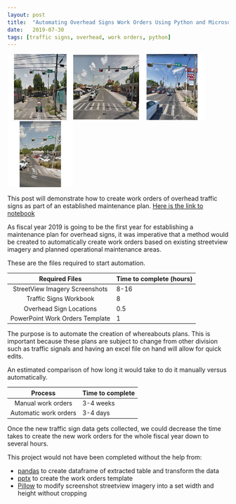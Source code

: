 ```yaml
---
layout: post
title:  "Automating Overhead Signs Work Orders Using Python and Microsoft Office 365"
date:   2019-07-30
tags: [traffic signs, overhead, work orders, python]
---
```

<img src = "/assets/images/7_E.png" height=150 width=150><img src = "/assets/images/7_N.png" height=150 width=150><img src = "/assets/images/7_S.png" height=150 width=150><img src = "/assets/images/7_W.png" height=150 width=150>

This post will demonstrate how to create work orders of overhead traffic signs as part of an established maintenance plan.
[Here is the link to notebook](https://nbviewer.jupyter.org/github/susannegov/Signs-and-Markings-Projects/blob/master/2019WorkOrderCreation.ipynb)

<!--more-->

As fiscal year 2019 is going to be the first year for establishing a maintenance plan for overhead signs, it was imperative that a method would be created to
automatically create work orders based on existing streetview imagery and planned operational maintenance areas.

These are the files required to start automation.

| Required Files | Time to complete (hours)   |
|:--------:|----|
| StreetView Imagery Screenshots  |8-16|
| Traffic Signs Workbook |8|
| Overhead Sign Locations |0.5|
| PowerPoint Work Orders Template |1|

The purpose is to automate the creation of whereabouts plans. This is important because these plans are subject to change from other division such as traffic signals and having an excel file on hand will allow for quick edits.

An estimated comparison of how long it would take to do it manually versus automatically.

| Process | Time to complete   |
|:--------:|----|
| Manual work orders |3-4 weeks|
| Automatic work orders |3-4 days|

Once the new traffic sign data gets collected, we could decrease the time takes to create the new work orders for the whole fiscal year down to several hours.

This project would not have been completed without the help from:
- [pandas](https://pandas.pydata.org/) to create dataframe of extracted table and transform the data
- [pptx](https://python-pptx.readthedocs.io/en/latest/) to create the work orders template
- [Pillow](https://pillow.readthedocs.io/en/stable/) to modify screenshot streetview imagery into a set width and height without cropping
